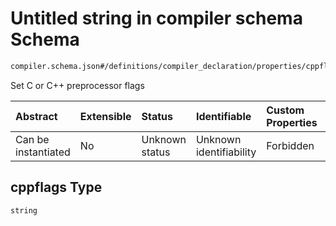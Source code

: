 # Untitled string in compiler schema Schema

```txt
compiler.schema.json#/definitions/compiler_declaration/properties/cppflags
```

Set C or C++ preprocessor flags

| Abstract            | Extensible | Status         | Identifiable            | Custom Properties | Additional Properties | Access Restrictions | Defined In                                                                  |
| :------------------ | :--------- | :------------- | :---------------------- | :---------------- | :-------------------- | :------------------ | :-------------------------------------------------------------------------- |
| Can be instantiated | No         | Unknown status | Unknown identifiability | Forbidden         | Allowed               | none                | [compiler.schema.json*](../out/compiler.schema.json "open original schema") |

## cppflags Type

`string`

